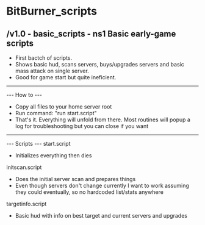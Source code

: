 # BitBurner_scripts
/v1.0 - basic_scripts - ns1 
 Basic early-game scripts
---------------------------------------------------------------------------------------------------------------------------------------------------------------------------------------------------------------------------------------
- First bactch of scripts.
- Shows basic hud, scans servers, buys/upgrades servers and basic mass attack on single server.
- Good for game start but quite ineficient.  
---------------------------------------------------------------------------------------------------------------------------------------------------------------------------------------------------------------------------------------
--- How to ---
- Copy all files to your home server root
- Run command: "run start.script"
- That's it. Everything will unfold from there. Most routines will popup a log for troubleshooting but you can close if you want
---------------------------------------------------------------------------------------------------------------------------------------------------------------------------------------------------------------------------------------
--- Scripts ---
start.script
- Initializes everything then dies

initscan.script
- Does the initial server scan and prepares things
- Even though servers don't change currently I want to work assuming they could eventually, so no hardcoded list/stats anywhere

targetinfo.script
- Basic hud with info on best target and current servers and upgrades

